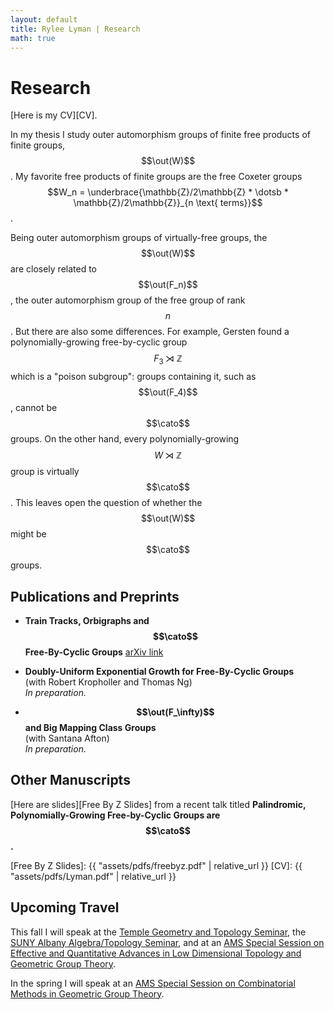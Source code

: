 ```yaml
--- 
layout: default
title: Rylee Lyman | Research
math: true
---
```

# Research 

[Here is my CV][CV].
$$\newcommand{\out}{\operatorname{Out}}$$
$$\newcommand{\cato}{\operatorname{CAT}(0)}$$

In my thesis I study outer automorphism groups of finite
free products of finite groups, $$\out(W)$$. My favorite free products
of finite groups are the free Coxeter groups $$W_n = 
\underbrace{\mathbb{Z}/2\mathbb{Z} * 
\dotsb * \mathbb{Z}/2\mathbb{Z}}_{n \text{ terms}}$$.

Being outer automorphism groups of
virtually-free groups, the $$\out(W)$$ are closely related to $$\out(F_n)$$,
the outer automorphism group of the free group of rank $$n$$.
But there are also some differences. For example, Gersten found a
polynomially-growing
free-by-cyclic group $$F_3\rtimes\mathbb{Z}$$ which is a "poison subgroup":
groups containing it, such as $$\out(F_4)$$, cannot be $$\cato$$ groups.
On the other hand, every polynomially-growing
$$W\rtimes\mathbb{Z}$$ group is virtually $$\cato$$.
This leaves open the question of whether the $$\out(W)$$ might be $$\cato$$ groups.

## Publications and Preprints

- **Train Tracks, Orbigraphs and $$\cato$$ Free-By-Cyclic Groups**
[arXiv link][traintracksorbigraphs]

- **Doubly-Uniform Exponential Growth for Free-By-Cyclic Groups**  
(with Robert Kropholler and Thomas Ng)  
*In preparation.*

- **$$\out(F_\infty)$$ and Big Mapping Class Groups**  
(with Santana Afton)  
*In preparation.*

## Other Manuscripts

[Here are slides][Free By Z Slides] from a recent talk titled
**Palindromic, Polynomially-Growing Free-by-Cyclic Groups are $$\cato$$.**

[Free By Z Slides]: {{ "assets/pdfs/freebyz.pdf" | relative_url }}
[CV]: {{ "assets/pdfs/Lyman.pdf" | relative_url }}

## Upcoming Travel

This fall I will speak at the [Temple Geometry and Topology Seminar][Temple],
the [SUNY Albany Algebra/Topology Seminar][Albany],
and at an [AMS Special Session on Effective and Quantitative Advances in
Low Dimensional Topology and Geometric Group Theory][AMS].

In the spring I will speak at an [AMS Special Session on Combinatorial Methods
in Geometric Group Theory][AMS2].

[Temple]: https://math.temple.edu/events/seminars/geometry
[AMS]: http://www.ams.org/meetings/sectional/2263_program_ss3.html
[AMS2]: http://www.ams.org/meetings/sectional/2273_program_ss26.html#title
[Albany]: https://www.albany.edu/~mv312143/seminar/
[YGGT]: https://sites.google.com/site/yggt2019bilbao/home
[Wasatch]: http://www.math.utah.edu/wtc/
[IHES]: https://indico.math.cnrs.fr/event/3784/overview
[traintracksorbigraphs]: https://arxiv.org/abs/1909.03097
